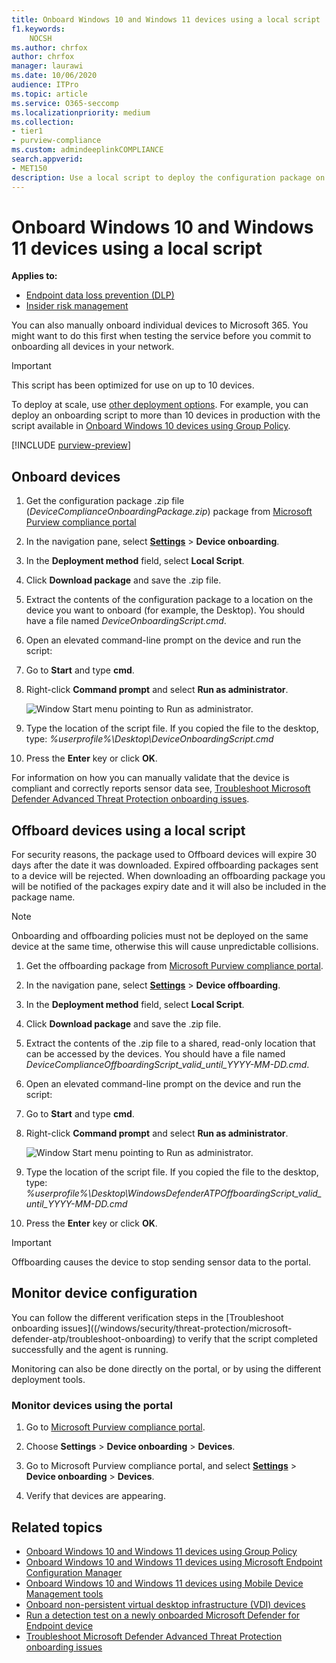 ```yaml
---
title: Onboard Windows 10 and Windows 11 devices using a local script
f1.keywords:
    NOCSH
ms.author: chrfox
author: chrfox
manager: laurawi
ms.date: 10/06/2020
audience: ITPro
ms.topic: article
ms.service: O365-seccomp
ms.localizationpriority: medium
ms.collection: 
- tier1
- purview-compliance 
ms.custom: admindeeplinkCOMPLIANCE
search.appverid:
- MET150 
description: Use a local script to deploy the configuration package on devices so that they are onboarded to the service.
---
```


# Onboard Windows 10 and Windows 11 devices using a local script

**Applies to:**

- [Endpoint data loss prevention (DLP)](./endpoint-dlp-learn-about.md)
- [Insider risk management](insider-risk-management.md)

You can also manually onboard individual devices to Microsoft 365. You might want to do this first when testing the service before you commit to onboarding all devices in your network.

> [!IMPORTANT]
> This script has been optimized for use on up to 10 devices.
>
> To deploy at scale, use [other deployment options](device-onboarding-overview.md). For example, you can deploy an onboarding script to more than 10 devices in production with the script available in [Onboard Windows 10 devices using Group Policy](device-onboarding-gp.md).

[!INCLUDE [purview-preview](../includes/purview-preview.md)]

## Onboard devices
 
1. Get the configuration package .zip file (*DeviceComplianceOnboardingPackage.zip*) package from [Microsoft Purview compliance portal](https://compliance.microsoft.com)

2. In the navigation pane, select <a href="https://go.microsoft.com/fwlink/p/?linkid=2174201" target="_blank">**Settings**</a> > **Device onboarding**.

3. In the **Deployment method** field, select **Local Script**.

4. Click **Download package** and save the .zip file.
  
5. Extract the contents of the configuration package to a location on the device you want to onboard (for example, the Desktop). You should have a file named *DeviceOnboardingScript.cmd*.

6. Open an elevated command-line prompt on the device and run the script:

7. Go to **Start** and type **cmd**.

8. Right-click **Command prompt** and select **Run as administrator**.

    ![Window Start menu pointing to Run as administrator.](../media/dlp-run-as-admin.png)

9. Type the location of the script file. If you copied the file to the desktop, type: *%userprofile%\Desktop\DeviceOnboardingScript.cmd*

10. Press the **Enter** key or click **OK**.

For information on how you can manually validate that the device is compliant and correctly reports sensor data see, [Troubleshoot Microsoft Defender Advanced Threat Protection onboarding issues](/windows/security/threat-protection/microsoft-defender-atp/troubleshoot-onboarding).

## Offboard devices using a local script

For security reasons, the package used to Offboard devices will expire 30 days after the date it was downloaded. Expired offboarding packages sent to a device will be rejected. When downloading an offboarding package you will be notified of the packages expiry date and it will also be included in the package name.

> [!NOTE]
> Onboarding and offboarding policies must not be deployed on the same device at the same time, otherwise this will cause unpredictable collisions.

1. Get the offboarding package from <a href="https://go.microsoft.com/fwlink/p/?linkid=2077149" target="_blank">Microsoft Purview compliance portal</a>.

2. In the navigation pane, select <a href="https://go.microsoft.com/fwlink/p/?linkid=2174201" target="_blank">**Settings**</a> > **Device offboarding**.

3. In the **Deployment method** field, select **Local Script**.

4. Click **Download package** and save the .zip file.

5. Extract the contents of the .zip file to a shared, read-only location that can be accessed by the devices. You should have a file named *DeviceComplianceOffboardingScript_valid_until_YYYY-MM-DD.cmd*.

6. Open an elevated command-line prompt on the device and run the script:

7. Go to **Start** and type **cmd**.

8. Right-click **Command prompt** and select **Run as administrator**.

    ![Window Start menu pointing to Run as administrator.](../media/dlp-run-as-admin.png)

9. Type the location of the script file. If you copied the file to the desktop, type: *%userprofile%\Desktop\WindowsDefenderATPOffboardingScript_valid_until_YYYY-MM-DD.cmd*

10. Press the **Enter** key or click **OK**.

> [!IMPORTANT]
> Offboarding causes the device to stop sending sensor data to the portal.

## Monitor device configuration

You can follow the different verification steps in the [Troubleshoot onboarding issues]((/windows/security/threat-protection/microsoft-defender-atp/troubleshoot-onboarding) to verify that the script completed successfully and the agent is running.

Monitoring can also be done directly on the portal, or by using the different deployment tools.

### Monitor devices using the portal

1. Go to [Microsoft Purview compliance portal](https://compliance.microsoft.com).

2. Choose **Settings** > **Device onboarding** > **Devices**.

1. Go to Microsoft Purview compliance portal, and select <a href="https://go.microsoft.com/fwlink/p/?linkid=2174201" target="_blank">**Settings**</a> > **Device onboarding** > **Devices**.

1. Verify that devices are appearing.

## Related topics
- [Onboard Windows 10 and Windows 11 devices using Group Policy](device-onboarding-gp.md)
- [Onboard Windows 10 and Windows 11 devices using Microsoft Endpoint Configuration Manager](device-onboarding-sccm.md)
- [Onboard Windows 10 and Windows 11 devices using Mobile Device Management tools](device-onboarding-mdm.md)
- [Onboard non-persistent virtual desktop infrastructure (VDI) devices](device-onboarding-vdi.md)
- [Run a detection test on a newly onboarded Microsoft Defender for Endpoint device](/windows/security/threat-protection/microsoft-defender-atp/run-detection-test)
- [Troubleshoot Microsoft Defender Advanced Threat Protection onboarding issues](/windows/security/threat-protection/microsoft-defender-atp/troubleshoot-onboarding)
